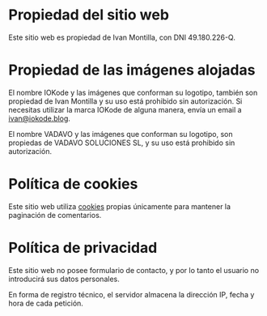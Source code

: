 # Propiedad del sitio web

Este sitio web es propiedad de Ivan Montilla, con DNI 49.180.226-Q.

# Propiedad de las imágenes alojadas

El nombre IOKode y las imágenes que conforman su logotipo, también
son propiedad de Ivan Montilla y su uso está prohibido sin autorización.
Si necesitas utilizar la marca IOKode de alguna manera, envía un email a <ivan@iokode.blog>.

El nombre VADAVO y las imágenes que conforman su logotipo, son
propiedas de VADAVO SOLUCIONES SL, y su uso está prohibido sin autorización.

# Política de cookies
Este sitio web utiliza [cookies](https://developer.mozilla.org/es/docs/Web/HTTP/Cookies) propias únicamente para mantener la paginación de comentarios.

# Política de privacidad
Este sitio web no posee formulario de contacto, y por lo tanto el usuario no introducirá
sus datos personales.

En forma de registro técnico, el servidor almacena la dirección IP,
fecha y hora de cada petición.
